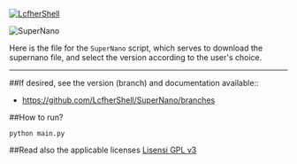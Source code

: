 [![LcfherShell](https://github.com/LcfherShell/local_svg/blob/main/lcfhershell.svg)](https://github.com/LcfherShell)

<img src="https://repository-images.githubusercontent.com/847198464/b36c0223-b3fa-4846-8f82-21e1b48d7021" alt="SuperNano" style="max-width: 100%; height: auto;" />

Here is the file for the `SuperNano` script, which serves to download the supernano file, and select the version according to the user's choice.

---

##If desired, see the version (branch) and documentation available::
- https://github.com/LcfherShell/SuperNano/branches

##How to run?
```
python main.py
```

##Read also the applicable licenses 
[Lisensi GPL v3](https://github.com/LcfherShell/SuperNano/blob/V2.1.0/GPL-3.0.txt)
